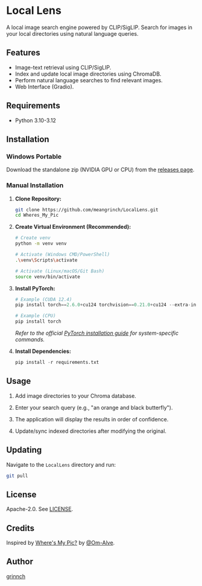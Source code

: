 # Local Lens

A local image search engine powered by CLIP/SigLIP. Search for images in your local directories using natural language queries.

## Features

*   Image-text retrieval using CLIP/SigLIP.
*   Index and update local image directories using ChromaDB.
*   Perform natural language searches to find relevant images.
*   Web Interface (Gradio).

## Requirements

*   Python 3.10-3.12

## Installation

### Windows Portable

Download the standalone zip (NVIDIA GPU or CPU) from the [releases page](https://github.com/meangrinch/Local_Lens/releases). 

### Manual Installation

1.  **Clone Repository:**
    ```bash
    git clone https://github.com/meangrinch/LocalLens.git
    cd Wheres_My_Pic
    ```

2. **Create Virtual Environment (Recommended):**
    ```bash
    # Create venv
    python -m venv venv
    
    # Activate (Windows CMD/PowerShell)
    .\venv\Scripts\activate
    
    # Activate (Linux/macOS/Git Bash)
    source venv/bin/activate
    ```

3.  **Install PyTorch:**
    ```python
    # Example (CUDA 12.4)
    pip install torch==2.6.0+cu124 torchvision==0.21.0+cu124 --extra-index-url https://download.pytorch.org/whl/cu124

    # Example (CPU)
    pip install torch
    ```
    *Refer to the official [PyTorch installation guide](https://pytorch.org/get-started/locally/) for system-specific commands.*

4.  **Install Dependencies:**
    ```python
    pip install -r requirements.txt
    ```

## Usage

1.  Add image directories to your Chroma database.

2.  Enter your search query (e.g., "an orange and black butterfly").

3.  The application will display the results in order of confidence.

4.  Update/sync indexed directories after modifying the original.

## Updating

Navigate to the `LocalLens` directory and run:
```bash
git pull
```

## License

Apache-2.0. See [LICENSE](LICENSE).

## Credits

Inspired by [Where's My Pic?](https://github.com/Om-Alve/Wheres_My_Pic) by [@Om-Alve](https://github.com/Om-Alve).

## Author

[grinnch](https://github.com/meangrinch)